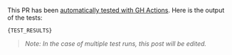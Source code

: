 This PR has been [automatically tested with GH Actions](https://github.com/SysBioChalmers/RAVEN/actions/runs/{GH_ACTION_RUN}). Here is the output of the tests:

```
{TEST_RESULTS}
```

> _Note: In the case of multiple test runs, this post will be edited._